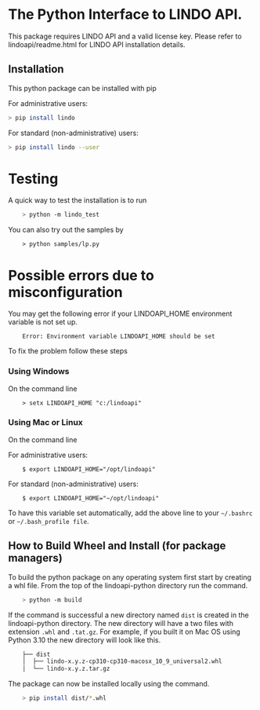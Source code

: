 # The Python Interface to LINDO API.

This package requires LINDO API and a valid license key. Please refer to lindoapi/readme.html for LINDO API installation details.

## Installation

This python package can be installed with pip

For administrative users: 

```bash
> pip install lindo
```

For standard (non-administrative) users:

```bash
> pip install lindo --user
```

# Testing

A quick way to test the installation is to run
```bash
	> python -m lindo_test
```

You can also try out the samples by 
```
	> python samples/lp.py
```

# Possible errors due to misconfiguration

You may get the following error if your LINDOAPI_HOME environment variable is not set up.  

```
	Error: Environment variable LINDOAPI_HOME should be set
```

To fix the problem follow these steps

### Using Windows
On the command line
```dos
	> setx LINDOAPI_HOME "c:/lindoapi" 
```
### Using Mac or Linux
On the command line

For administrative users:
```     
	$ export LINDOAPI_HOME="/opt/lindoapi"	
```    
For standard (non-administrative) users:
```    
	$ export LINDOAPI_HOME="~/opt/lindoapi"	
```   
To have this variable set automatically, add the above line to your `~/.bashrc` or `~/.bash_profile file`.


## How to Build Wheel and Install (for package managers)

To build the python package on any operating system first start by creating a whl file. From the top of the lindoapi-python directory run the command.

```bash
	> python -m build
```

If the command is successful a new directory named `dist` is created in the lindoapi-python directory. The new directory will have a two files with extension `.whl` and `.tat.gz`. For example, if you built it on Mac OS using Python 3.10 the new directory will look like this.

```bash
	├── dist
	│  ├── lindo-x.y.z-cp310-cp310-macosx_10_9_universal2.whl
	│  └── lindo-x.y.z.tar.gz
```

The package can now be installed locally using the command.
```bash
	> pip install dist/*.whl
```


